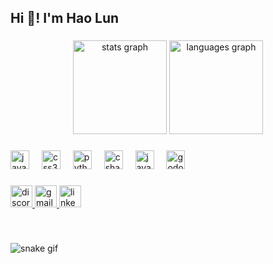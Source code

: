 <h2 align="left">Hi 👋! I'm Hao Lun</h2>

###

<div align="center">
  <img src="https://github-readme-stats.vercel.app/api?username=crispo513&hide_title=false&hide_rank=false&show_icons=true&include_all_commits=true&count_private=true&disable_animations=false&theme=dracula&locale=en&hide_border=false" height="150" alt="stats graph"  />
  <img src="https://github-readme-stats.vercel.app/api/top-langs?username=crispo513&locale=en&hide_title=false&layout=compact&card_width=320&langs_count=5&theme=dracula&hide_border=false" height="150" alt="languages graph"  />
</div>

###

<div align = "left">  
  <img src = "https://cdn.jsdelivr.net/gh/devicons/devicon/icons/javascript/javascript-original.svg" height = "30" alt = "javascript logo"/>
  <img width = "12" />
  <img src = "https://cdn.jsdelivr.net/gh/devicons/devicon/icons/css3/css3-original.svg" height = "30" alt = "css3 logo"/>
  <img width = "12" />
  <img src = "https://cdn.jsdelivr.net/gh/devicons/devicon/icons/python/python-original.svg" height = "30" alt = "python logo"/>
  <img width = "12" />
  <img src = "https://cdn.jsdelivr.net/gh/devicons/devicon/icons/csharp/csharp-original.svg" height = "30" alt = "csharp logo"/>
  <img width = "12" />
  <img src = "https://cdn.jsdelivr.net/gh/devicons/devicon/icons/java/java-original.svg" height = "30" alt = "java logo"/>
  <img width = "12"/>
  <img src = "https://cdn.jsdelivr.net/gh/devicons/devicon@latest/icons/godot/godot-original.svg" height = "30" alt = "godotscript logo"/>
  <img width = "12"/>
</div>

###

<div align="left">
  <a href = "https://discordapp.com/users/525191570631426058">
    <img src = "https://img.shields.io/static/v1?message=Discord&logo=discord&label=&color=7289DA&logoColor=white&labelColor=&style=for-the-badge" height="35" alt="discord logo"  />
  </a>
  <a href="mailto:haolun7788@gmail.com">
    <img src="https://img.shields.io/static/v1?message=Gmail&logo=gmail&label=&color=D14836&logoColor=white&labelColor=&style=for-the-badge" height="35" alt="gmail logo"  />
  </a>
  <a href="https://www.linkedin.com/in/hao-lun-li/"> 
    <img src="https://img.shields.io/static/v1?message=LinkedIn&logo=linkedin&label=&color=0077B5&logoColor=white&labelColor=&style=for-the-badge" height="35" alt="linkedin logo"  />
  </a>
</div>

###

<br clear="both">

![snake gif](https://github.com/YOUR_USERNAME/YOUR_USERNAME/blob/output/github-snake-dark.svg)

###
